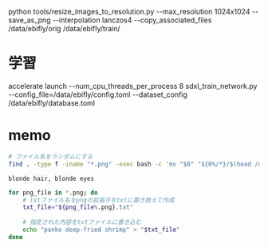 python tools/resize_images_to_resolution.py --max_resolution 1024x1024 --save_as_png --interpolation lanczos4 --copy_associated_files /data/ebifly/orig /data/ebifly/train/

# 学習
accelerate launch --num_cpu_threads_per_process 8 sdxl_train_network.py --config_file=/data/ebifly/config.toml --dataset_config /data/ebifly/database.toml

# memo
```bash
# ファイル名をランダムにする
find . -type f -iname "*.png" -exec bash -c 'mv "$0" "${0%/*}/$(head /dev/urandom | tr -dc "0-9" | head -c 6).png"' {} \;
```

```
blonde hair, blonde eyes
```

```bash
for png_file in *.png; do
    # txtファイル名をpngの拡張子をtxtに置き換えて作成
    txt_file="${png_file%.png}.txt"
    
    # 指定された内容をtxtファイルに書き込む
    echo "panko deep-fried shrimp" > "$txt_file"
done
```
